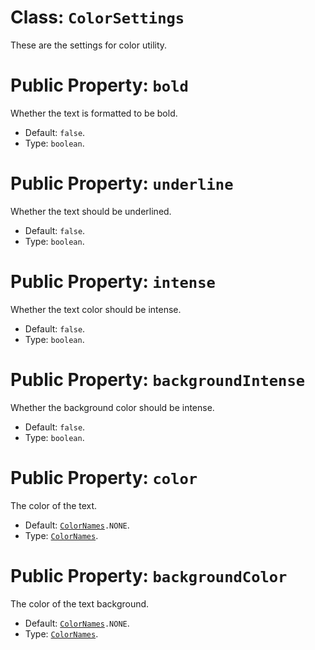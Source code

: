 # Class: `ColorSettings`

These are the settings for color utility.

# Public Property: `bold`

Whether the text is formatted to be bold.

 - Default: `false`.
 - Type: `boolean`.

# Public Property: `underline`

Whether the text should be underlined.

 - Default: `false`.
 - Type: `boolean`.

# Public Property: `intense`

Whether the text color should be intense.

 - Default: `false`.
 - Type: `boolean`.

# Public Property: `backgroundIntense`

Whether the background color should be intense.

 - Default: `false`.
 - Type: `boolean`.

# Public Property: `color`

The color of the text.

 - Default: [`ColorNames`](./ColorNames.md)`.NONE`.
 - Type: [`ColorNames`](./ColorNames.md).

# Public Property: `backgroundColor`

The color of the text background.

 - Default: [`ColorNames`](./ColorNames.md)`.NONE`.
 - Type: [`ColorNames`](./ColorNames.md).
